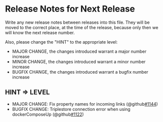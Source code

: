 # Release Notes for Next Release

Write any new release notes between releases into this file. They will be moved to the correct place,
at the time of the release, because only then we will know the next release number.

Also, please change the "HINT" to the appropriate level:
 - MAJOR CHANGE, the changes introduced warrant a major number increase
 - MINOR CHANGE, the changes introduced warrant a minor number increase
 - BUGFIX CHANGE, the changes introduced warrant a bugfix number increase


## HINT => LEVEL

- MAJOR CHANGE: Fix property names for incoming links (@github[#1144](#1144))
- BUGFIX CHANGE: Triplestore connection error when using dockerComposeUp (@github[#1122](#1122))
